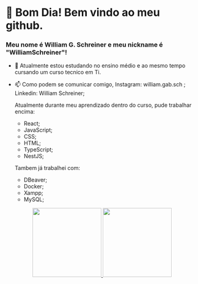 # 👋 Bom Dia! Bem vindo ao meu github.
### Meu nome é William G. Schreiner e meu nickname é "WilliamSchreiner"!

- 🔭 Atualmente estou estudando no ensino médio e ao mesmo tempo cursando um curso tecnico em Ti.
- 📫 Como podem se comunicar comigo, Instagram: william.gab.sch ; Linkedin: William Schreiner; 

  Atualmente durante meu aprendizado dentro do curso, pude trabalhar encima:
  
   - React; 
   - JavaScript; 
   - CSS; 
   - HTML; 
   - TypeScript; 
   - NestJS;
  
  Tambem já trabalhei com: 
   - DBeaver; 
   - Docker; 
   - Xampp; 
   - MySQL;

<div align="center">
  <a href="https://github.com/WilliamSchreiner">
  <img height="180em" src="https://github-readme-stats.vercel.app/api?username=WilliamSchreiner&show_icons=true&theme=merko&include_all_commits=true&count_private=true"/>
  <img height="180em" src="https://github-readme-stats.vercel.app/api/top-langs/?username=WilliamSchreiner&layout=compact&langs_count=7&theme=merko"/>
</div>

